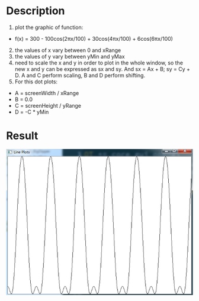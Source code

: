 # Description
1. plot the graphic of function:
- f(x) = 300 - 100cos(2πx/100) + 30cos(4πx/100) + 6cos(6πx/100)
2. the values of x vary between 0 and xRange
3. the values of y vary between yMin and yMax
4. need to scale the x and y in order to plot in the whole window, so the new x and y can be expressed as sx and sy. And sx = Ax + B; sy = Cy + D. A and C perform scaling, B and D perform shifting.
5. For this dot plots:
- A = screenWidth / xRange
- B = 0.0
- C = screenHeight / yRange
- D = -C * yMin
# Result
![the result of dot plost](./figs/result.png)
